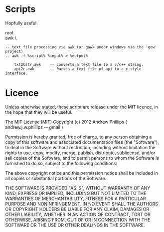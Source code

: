 Scripts
=========================

Hopfully useful.

root \
	awk \				
	
	-- text file processing via awk (or gawk under windows via the 'gow' project)
	-- awk -f %script% %input% > %output%
						
		txt2Cstr.awk	-- converts a text file to a c/c++ string. 
		api2c.awk 		-- Parses a text file of api to a c style interface.

Licence
===========================

Unless otherwise stated, these script are release under the MIT licence, in the hope that they will be useful.

The MIT License (MIT)
Copyright (c) 2012 Andrew Phillips ( andrew.j.w.phillips -- gmail )

Permission is hereby granted, free of charge, to any person obtaining a copy of this software 
and associated documentation files (the "Software"), to deal in the Software without restriction, 
including without limitation the rights to use, copy, modify, merge, publish, distribute, 
sublicense, and/or sell copies of the Software, and to permit persons to whom the Software is 
furnished to do so, subject to the following conditions:

The above copyright notice and this permission notice shall be included in all copies 
or substantial portions of the Software.

THE SOFTWARE IS PROVIDED "AS IS", WITHOUT WARRANTY OF ANY KIND, EXPRESS OR IMPLIED, INCLUDING BUT NOT 
LIMITED TO THE WARRANTIES OF MERCHANTABILITY, FITNESS FOR A PARTICULAR PURPOSE AND NONINFRINGEMENT. 
IN NO EVENT SHALL THE AUTHORS OR COPYRIGHT HOLDERS BE LIABLE FOR ANY CLAIM, DAMAGES OR OTHER LIABILITY, 
WHETHER IN AN ACTION OF CONTRACT, TORT OR OTHERWISE, ARISING FROM, OUT OF OR IN CONNECTION WITH THE 
SOFTWARE OR THE USE OR OTHER DEALINGS IN THE SOFTWARE.